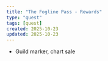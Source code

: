 ```yaml
---
title: "The Fogline Pass - Rewards"
type: "quest"
tags: [quest]
created: 2025-10-23
updated: 2025-10-23
---
```

- Guild marker, chart sale
